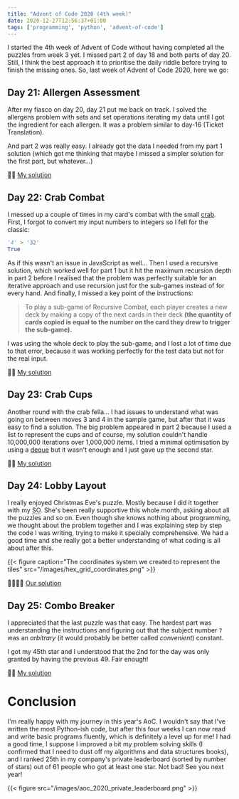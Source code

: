 ```yaml
---
title: "Advent of Code 2020 (4th week)"
date: 2020-12-27T12:56:37+01:00
tags: ['programming', 'python', 'advent-of-code']
---
```


I started the 4th week of Advent of Code without having completed all the puzzles from week 3 yet. I missed part 2 of day 18 and both parts of day 20. Still, I think the best approach it to prioritise the daily riddle before trying to finish the missing ones. So, last week of Advent of Code 2020, here we go:

## Day 21: Allergen Assessment
After my fiasco on day 20, day 21 put me back on track. I solved the allergens problem with sets and set operations iterating my data until I got the ingredient for each allergen. It was a problem similar to day-16 (Ticket Translation).

And part 2 was really easy. I already got the data I needed from my part 1 solution (which got me thinking that maybe I missed a simpler solution for the first part, but whatever...)

👨‍💻 [My solution](https://github.com/jordinebot/advent-of-code/blob/main/2020/day-21/main.py)

## Day 22: Crab Combat
I messed up a couple of times in my card's combat with the small [crab](https://en.wikipedia.org/wiki/Crab). First, I forgot to convert my input numbers to integers so I fell for the classic:

```python
'4' > '32'
True
```

As if this wasn't an issue in JavaScript as well... Then I used a recursive solution, which worked well for part 1 but it hit the maximum recursion depth in part 2 before I realised that the problem was perfectly suitable for an iterative approach and use recursion just for the sub-games instead of for every hand. And finally, I missed a key point of the instructions:

> To play a sub-game of Recursive Combat, each player creates a new deck by making a copy of the next cards in their deck __(the quantity of cards copied is equal to the number on the card they drew to trigger the sub-game).__

I was using the whole deck to play the sub-game, and I lost a lot of time due to that error, because it was working perfectly for the test data but not for the real input.

👨‍💻 [My solution](https://github.com/jordinebot/advent-of-code/blob/main/2020/day-22/main.py)

## Day 23: Crab Cups

Another round with the crab fella... I had issues to understand what was going on between moves 3 and 4 in the sample game, but after that it was easy to find a solution. The big problem appeared in part 2 because I used a list to represent the cups and of course, my solution couldn't handle 10,000,000 iterations over 1,000,000 items. I tried a minimal optimisation by using a [deque](https://docs.python.org/3/library/collections.html#collections.deque) but it wasn't enough and I just gave up the second star.

👨‍💻 [My solution](https://github.com/jordinebot/advent-of-code/blob/main/2020/day-23/main.py)

## Day 24: Lobby Layout

I really enjoyed Christmas Eve's puzzle. Mostly because I did it together with my <acronym title="Significant Other">SO</acronym>. She's been really supportive this whole month, asking about all the puzzles and so on. Even though she knows nothing about programming, we thought about the problem together and I was explaining step by step the code I was writing, trying to make it specially comprehensive. We had a good time and she really got a better understanding of what coding is all about after this.

{{< figure caption="The coordinates system we created to represent the tiles" src="/images/hex_grid_coordinates.png" >}}


👨‍💻👩🏻 [Our solution](https://github.com/jordinebot/advent-of-code/blob/main/2020/day-24/main.py)

## Day 25: Combo Breaker

I appreciated that the last puzzle was that easy. The hardest part was understanding the instructions and figuring out that the subject number `7` was an _arbitrary_ (it would probably be better called _convenient_) constant.

I got my 45th star and I understood that the 2nd for the day was only granted by having the previous 49. Fair enough!

👨‍💻 [My solution](https://github.com/jordinebot/advent-of-code/blob/main/2020/day-25/main.py)

# Conclusion
I'm really happy with my journey in this year's AoC. I wouldn't say that I've written the most Python-ish code, but after this four weeks I can now read and write basic programs fluently, which is definitely a level up for me! I had a good time, I suppose I improved a bit my problem solving skills (I confirmed that I need to dust off my algorithms and data structures books), and I ranked 25th in my company's private leaderboard (sorted by number of stars) out of 61 people who got at least one star. Not bad! See you next year!

{{< figure src="/images/aoc_2020_private_leaderboard.png" >}}